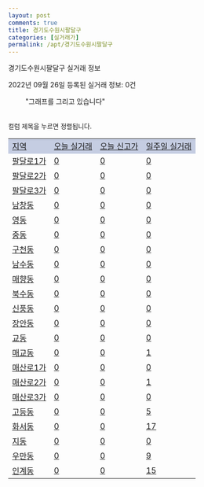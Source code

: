 ```yaml
---
layout: post
comments: true
title: 경기도수원시팔달구
categories: [실거래가]
permalink: /apt/경기도수원시팔달구
---
```


경기도수원시팔달구 실거래 정보

2022년 09월 26일 등록된 실거래 정보: 0건

<!--<script async src="https://pagead2.googlesyndication.com/pagead/js/adsbygoogle.js?client=ca-pub-3485438051770037"
 crossorigin="anonymous"></script>-->

<script type="text/javascript">
  google.charts.load('current', {'packages':['corechart']});
  google.charts.setOnLoadCallback(drawChart);

  function drawChart() {
    var data = google.visualization.arrayToDataTable([['거래일', '매매', '전월세', '전매'], ['21-01', 2, 0, 2], ['21-02', 0, 1, 0], ['21-03', 0, 1, 0], ['21-04', 0, 2, 0], ['21-05', 0, 2, 0], ['21-06', 0, 1, 0], ['21-07', 0, 20, 0], ['21-08', 42, 84, 4], ['21-09', 6, 39, 1], ['21-10', 61, 184, 10], ['21-11', 26, 158, 1], ['21-12', 39, 164, 1], ['22-01', 17, 175, 2], ['22-02', 37, 218, 1], ['22-03', 45, 202, 1], ['22-04', 38, 204, 4], ['22-05', 40, 219, 3], ['22-06', 36, 197, 5], ['22-07', 33, 201, 5], ['22-08', 21, 218, 6], ['22-09', 6, 80, 0]]);

    var options = {
      title: '최근 1년간 유형별 거래량 추이',
      legend: { position: 'bottom' }
    };

    setTimeout(function() {
        var chart = new google.visualization.LineChart(document.getElementById('columnchart_material'));
        chart.draw(data, (options));
        document.getElementById('loading').style.display = 'none';
        var dayLabel = (new Date()).getDay();
        if (dayLabel < 2) {
            sorttable.innerSortFunction.apply(document.getElementById('week'), []);
            sorttable.innerSortFunction.apply(document.getElementById('week'), []);        
        }
        else {
            sorttable.innerSortFunction.apply(document.getElementById('today'), []);
            sorttable.innerSortFunction.apply(document.getElementById('today'), []);
        }
    }, 200);

  }
</script>

<div id="loading" style="z-index:20; display: block; margin-left: 35px">"그래프를 그리고 있습니다"</div>
<div id="columnchart_material" style="width: 95%; margin-left: -35px; display: block"></div>
<!--<div style="width: 95%; margin-left: -35px; display: block">
      <script async src="https://pagead2.googlesyndication.com/pagead/js/adsbygoogle.js?client=ca-pub-3485438051770037"
          crossorigin="anonymous"></script>
      <ins class="adsbygoogle"
          style="display:block"
          data-ad-format="fluid"
          data-ad-layout-key="-fb+5w+4e-db+86"
          data-ad-client="ca-pub-3485438051770037"
          data-ad-slot="1827090281"></ins>
      <script>
          (adsbygoogle = window.adsbygoogle || []).push({});
      </script>
</div>-->
<br>

<font size='small' style='font-size: small;'>컬럼 제목을 누르면 정렬됩니다.</font>
<table class="sortable">
  <tr style='background-color: rgba(114, 132, 186,0.4);'>
    <td id="region"><a href="#">지역</a></td>
    <td id="today"><a href="#">오늘 실거래</a></td>
    <td id="today_new"><a href="#">오늘 신고가</a></td>
    <td id="week"><a href="#">일주일 실거래</a></td>
  </tr>

  
  <tr class="item">
    <td><a href="경기도수원시팔달구팔달로1가">팔달로1가</a></td>
    <td><a href="경기도수원시팔달구팔달로1가">0</a></td>
    <td><a href="경기도수원시팔달구팔달로1가">0</a></td>
    <td><a href="경기도수원시팔달구팔달로1가">0</a></td>
  </tr>
    

  <tr class="item">
    <td><a href="경기도수원시팔달구팔달로2가">팔달로2가</a></td>
    <td><a href="경기도수원시팔달구팔달로2가">0</a></td>
    <td><a href="경기도수원시팔달구팔달로2가">0</a></td>
    <td><a href="경기도수원시팔달구팔달로2가">0</a></td>
  </tr>
    

  <tr class="item">
    <td><a href="경기도수원시팔달구팔달로3가">팔달로3가</a></td>
    <td><a href="경기도수원시팔달구팔달로3가">0</a></td>
    <td><a href="경기도수원시팔달구팔달로3가">0</a></td>
    <td><a href="경기도수원시팔달구팔달로3가">0</a></td>
  </tr>
    

  <tr class="item">
    <td><a href="경기도수원시팔달구남창동">남창동</a></td>
    <td><a href="경기도수원시팔달구남창동">0</a></td>
    <td><a href="경기도수원시팔달구남창동">0</a></td>
    <td><a href="경기도수원시팔달구남창동">0</a></td>
  </tr>
    

  <tr class="item">
    <td><a href="경기도수원시팔달구영동">영동</a></td>
    <td><a href="경기도수원시팔달구영동">0</a></td>
    <td><a href="경기도수원시팔달구영동">0</a></td>
    <td><a href="경기도수원시팔달구영동">0</a></td>
  </tr>
    

  <tr class="item">
    <td><a href="경기도수원시팔달구중동">중동</a></td>
    <td><a href="경기도수원시팔달구중동">0</a></td>
    <td><a href="경기도수원시팔달구중동">0</a></td>
    <td><a href="경기도수원시팔달구중동">0</a></td>
  </tr>
    

  <tr class="item">
    <td><a href="경기도수원시팔달구구천동">구천동</a></td>
    <td><a href="경기도수원시팔달구구천동">0</a></td>
    <td><a href="경기도수원시팔달구구천동">0</a></td>
    <td><a href="경기도수원시팔달구구천동">0</a></td>
  </tr>
    

  <tr class="item">
    <td><a href="경기도수원시팔달구남수동">남수동</a></td>
    <td><a href="경기도수원시팔달구남수동">0</a></td>
    <td><a href="경기도수원시팔달구남수동">0</a></td>
    <td><a href="경기도수원시팔달구남수동">0</a></td>
  </tr>
    

  <tr class="item">
    <td><a href="경기도수원시팔달구매향동">매향동</a></td>
    <td><a href="경기도수원시팔달구매향동">0</a></td>
    <td><a href="경기도수원시팔달구매향동">0</a></td>
    <td><a href="경기도수원시팔달구매향동">0</a></td>
  </tr>
    

  <tr class="item">
    <td><a href="경기도수원시팔달구북수동">북수동</a></td>
    <td><a href="경기도수원시팔달구북수동">0</a></td>
    <td><a href="경기도수원시팔달구북수동">0</a></td>
    <td><a href="경기도수원시팔달구북수동">0</a></td>
  </tr>
    

  <tr class="item">
    <td><a href="경기도수원시팔달구신풍동">신풍동</a></td>
    <td><a href="경기도수원시팔달구신풍동">0</a></td>
    <td><a href="경기도수원시팔달구신풍동">0</a></td>
    <td><a href="경기도수원시팔달구신풍동">0</a></td>
  </tr>
    

  <tr class="item">
    <td><a href="경기도수원시팔달구장안동">장안동</a></td>
    <td><a href="경기도수원시팔달구장안동">0</a></td>
    <td><a href="경기도수원시팔달구장안동">0</a></td>
    <td><a href="경기도수원시팔달구장안동">0</a></td>
  </tr>
    

  <tr class="item">
    <td><a href="경기도수원시팔달구교동">교동</a></td>
    <td><a href="경기도수원시팔달구교동">0</a></td>
    <td><a href="경기도수원시팔달구교동">0</a></td>
    <td><a href="경기도수원시팔달구교동">0</a></td>
  </tr>
    

  <tr class="item">
    <td><a href="경기도수원시팔달구매교동">매교동</a></td>
    <td><a href="경기도수원시팔달구매교동">0</a></td>
    <td><a href="경기도수원시팔달구매교동">0</a></td>
    <td><a href="경기도수원시팔달구매교동">1</a></td>
  </tr>
    

  <tr class="item">
    <td><a href="경기도수원시팔달구매산로1가">매산로1가</a></td>
    <td><a href="경기도수원시팔달구매산로1가">0</a></td>
    <td><a href="경기도수원시팔달구매산로1가">0</a></td>
    <td><a href="경기도수원시팔달구매산로1가">0</a></td>
  </tr>
    

  <tr class="item">
    <td><a href="경기도수원시팔달구매산로2가">매산로2가</a></td>
    <td><a href="경기도수원시팔달구매산로2가">0</a></td>
    <td><a href="경기도수원시팔달구매산로2가">0</a></td>
    <td><a href="경기도수원시팔달구매산로2가">1</a></td>
  </tr>
    

  <tr class="item">
    <td><a href="경기도수원시팔달구매산로3가">매산로3가</a></td>
    <td><a href="경기도수원시팔달구매산로3가">0</a></td>
    <td><a href="경기도수원시팔달구매산로3가">0</a></td>
    <td><a href="경기도수원시팔달구매산로3가">0</a></td>
  </tr>
    

  <tr class="item">
    <td><a href="경기도수원시팔달구고등동">고등동</a></td>
    <td><a href="경기도수원시팔달구고등동">0</a></td>
    <td><a href="경기도수원시팔달구고등동">0</a></td>
    <td><a href="경기도수원시팔달구고등동">5</a></td>
  </tr>
    

  <tr class="item">
    <td><a href="경기도수원시팔달구화서동">화서동</a></td>
    <td><a href="경기도수원시팔달구화서동">0</a></td>
    <td><a href="경기도수원시팔달구화서동">0</a></td>
    <td><a href="경기도수원시팔달구화서동">17</a></td>
  </tr>
    

  <tr class="item">
    <td><a href="경기도수원시팔달구지동">지동</a></td>
    <td><a href="경기도수원시팔달구지동">0</a></td>
    <td><a href="경기도수원시팔달구지동">0</a></td>
    <td><a href="경기도수원시팔달구지동">0</a></td>
  </tr>
    

  <tr class="item">
    <td><a href="경기도수원시팔달구우만동">우만동</a></td>
    <td><a href="경기도수원시팔달구우만동">0</a></td>
    <td><a href="경기도수원시팔달구우만동">0</a></td>
    <td><a href="경기도수원시팔달구우만동">9</a></td>
  </tr>
    

  <tr class="item">
    <td><a href="경기도수원시팔달구인계동">인계동</a></td>
    <td><a href="경기도수원시팔달구인계동">0</a></td>
    <td><a href="경기도수원시팔달구인계동">0</a></td>
    <td><a href="경기도수원시팔달구인계동">15</a></td>
  </tr>
    


</table>


    
